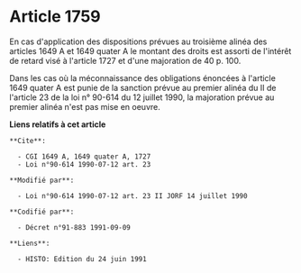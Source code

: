 # Article 1759

En cas d'application des dispositions prévues au troisième alinéa des articles 1649 A et 1649 quater A le montant des droits
est assorti de l'intérêt de retard visé à l'article 1727 et d'une majoration de 40 p. 100.

Dans les cas où la méconnaissance des obligations énoncées à l'article 1649 quater A est punie de la sanction prévue au
premier alinéa du II de l'article 23 de la loi n° 90-614 du 12 juillet 1990, la majoration prévue au premier alinéa n'est pas
mise en oeuvre.

**Liens relatifs à cet article**

	**Cite**:

	  - CGI 1649 A, 1649 quater A, 1727
	  - Loi n°90-614 1990-07-12 art. 23

	**Modifié par**:

	  - Loi n°90-614 1990-07-12 art. 23 II JORF 14 juillet 1990

	**Codifié par**:

	  - Décret n°91-883 1991-09-09

	**Liens**:

	  - HISTO: Edition du 24 juin 1991
